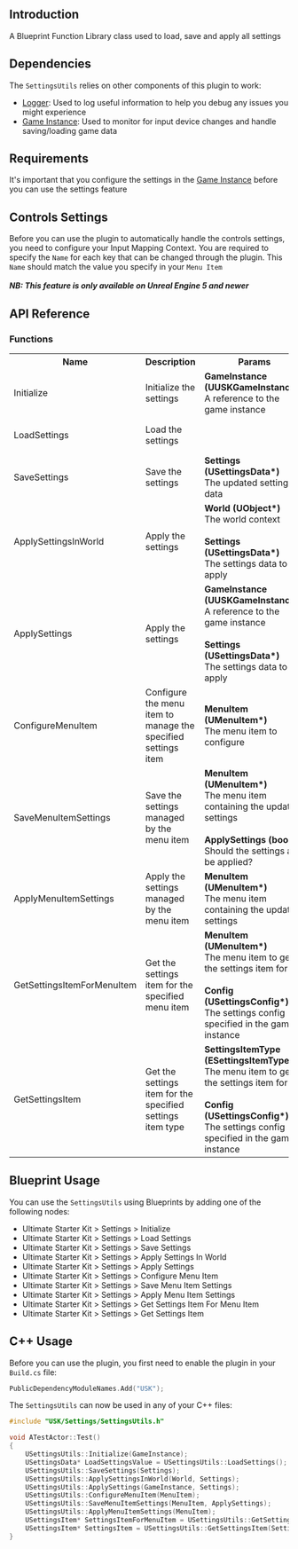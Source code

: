 ## Introduction
A Blueprint Function Library class used to load, save and apply all settings

## Dependencies
The <code>SettingsUtils</code> relies on other components of this plugin to work:
<ul>
	<li><a href="../logger">Logger</a>: Used to log useful information to help you debug any issues you might experience</li>
	<li><a href="../gameinstance">Game Instance</a>: Used to monitor for input device changes and handle saving/loading game data</li>
</ul>

## Requirements
It's important that you configure the settings in the <a href="/gameinstance">Game Instance</a> before you can use the settings feature

## Controls Settings
Before you can use the plugin to automatically handle the controls settings, you need to configure your Input Mapping Context. You are required to specify the `Name` for each key that can be changed through the plugin. This `Name` should match the value you specify in your `Menu Item`<br/><br/>
<i><strong>NB: This feature is only available on Unreal Engine 5 and newer</strong></i>

## API Reference
### Functions
<table>
	<tr>
		<th>Name</th>
		<th>Description</th>
		<th>Params</th>
		<th>Return</th>
	</tr>
	<tr>
		<td>Initialize</td>
		<td>Initialize the settings</td>
		<td><strong>GameInstance (UUSKGameInstance*)</strong><br/>A reference to the game instance</td>
		<td></td>
	</tr>
	<tr>
		<td>LoadSettings</td>
		<td>Load the settings</td>
		<td></td>
		<td><strong>USettingsData*</strong><br/>The loaded settings data</td>
	</tr>
	<tr>
		<td>SaveSettings</td>
		<td>Save the settings</td>
		<td><strong>Settings (USettingsData*)</strong><br/>The updated settings data</td>
		<td></td>
	</tr>
	<tr>
		<td>ApplySettingsInWorld</td>
		<td>Apply the settings</td>
		<td><strong>World (UObject*)</strong><br/>The world context<br/><br/><strong>Settings (USettingsData*)</strong><br/>The settings data to apply</td>
		<td></td>
	</tr>
	<tr>
		<td>ApplySettings</td>
		<td>Apply the settings</td>
		<td><strong>GameInstance (UUSKGameInstance*)</strong><br/>A reference to the game instance<br/><br/><strong>Settings (USettingsData*)</strong><br/>The settings data to apply</td>
		<td></td>
	</tr>
	<tr>
		<td>ConfigureMenuItem</td>
		<td>Configure the menu item to manage the specified settings item</td>
		<td><strong>MenuItem (UMenuItem*)</strong><br/>The menu item to configure</td>
		<td></td>
	</tr>
	<tr>
		<td>SaveMenuItemSettings</td>
		<td>Save the settings managed by the menu item</td>
		<td><strong>MenuItem (UMenuItem*)</strong><br/>The menu item containing the updated settings<br/><br/><strong>ApplySettings (bool)</strong><br/>Should the settings also be applied?</td>
		<td></td>
	</tr>
	<tr>
		<td>ApplyMenuItemSettings</td>
		<td>Apply the settings managed by the menu item</td>
		<td><strong>MenuItem (UMenuItem*)</strong><br/>The menu item containing the updated settings</td>
		<td></td>
	</tr>
	<tr>
		<td>GetSettingsItemForMenuItem</td>
		<td>Get the settings item for the specified menu item</td>
		<td><strong>MenuItem (UMenuItem*)</strong><br/>The menu item to get the settings item for<br/><br/><strong>Config (USettingsConfig*)</strong><br/>The settings config specified in the game instance</td>
		<td><strong>USettingsItem*</strong><br/>The settings item</td>
	</tr>
	<tr>
		<td>GetSettingsItem</td>
		<td>Get the settings item for the specified settings item type</td>
		<td><strong>SettingsItemType (ESettingsItemType)</strong><br/>The menu item to get the settings item for<br/><br/><strong>Config (USettingsConfig*)</strong><br/>The settings config specified in the game instance</td>
		<td><strong>USettingsItem*</strong><br/>The settings item</td>
	</tr>
</table>

## Blueprint Usage
You can use the <code>SettingsUtils</code> using Blueprints by adding one of the following nodes:
<ul>
	<li>Ultimate Starter Kit > Settings > Initialize</li>
	<li>Ultimate Starter Kit > Settings > Load Settings</li>
	<li>Ultimate Starter Kit > Settings > Save Settings</li>
	<li>Ultimate Starter Kit > Settings > Apply Settings In World</li>
	<li>Ultimate Starter Kit > Settings > Apply Settings</li>
	<li>Ultimate Starter Kit > Settings > Configure Menu Item</li>
	<li>Ultimate Starter Kit > Settings > Save Menu Item Settings</li>
	<li>Ultimate Starter Kit > Settings > Apply Menu Item Settings</li>
	<li>Ultimate Starter Kit > Settings > Get Settings Item For Menu Item</li>
	<li>Ultimate Starter Kit > Settings > Get Settings Item</li>
</ul>

## C++ Usage
Before you can use the plugin, you first need to enable the plugin in your <code>Build.cs</code> file:
```c++
PublicDependencyModuleNames.Add("USK");
```

The <code>SettingsUtils</code> can now be used in any of your C++ files:
```c++
#include "USK/Settings/SettingsUtils.h"

void ATestActor::Test()
{
	USettingsUtils::Initialize(GameInstance);
	USettingsData* LoadSettingsValue = USettingsUtils::LoadSettings();
	USettingsUtils::SaveSettings(Settings);
	USettingsUtils::ApplySettingsInWorld(World, Settings);
	USettingsUtils::ApplySettings(GameInstance, Settings);
	USettingsUtils::ConfigureMenuItem(MenuItem);
	USettingsUtils::SaveMenuItemSettings(MenuItem, ApplySettings);
	USettingsUtils::ApplyMenuItemSettings(MenuItem);
	USettingsItem* SettingsItemForMenuItem = USettingsUtils::GetSettingsItemForMenuItem(MenuItem, Config);
	USettingsItem* SettingsItem = USettingsUtils::GetSettingsItem(SettingsItemType, Config);
}
```
